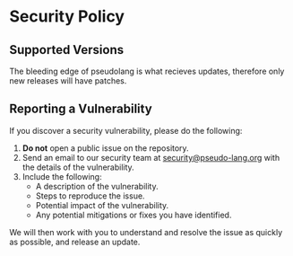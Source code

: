 # Security Policy

## Supported Versions

The bleeding edge of pseudolang is what recieves updates, therefore only new releases will have patches.

## Reporting a Vulnerability

If you discover a security vulnerability, please do the following:

1. **Do not** open a public issue on the repository.
2. Send an email to our security team at security@pseudo-lang.org with the details of the vulnerability.
3. Include the following:
    - A description of the vulnerability.
    - Steps to reproduce the issue.
    - Potential impact of the vulnerability.
    - Any potential mitigations or fixes you have identified.

We will then work with you to understand and resolve the issue as quickly as possible, and release an update.

